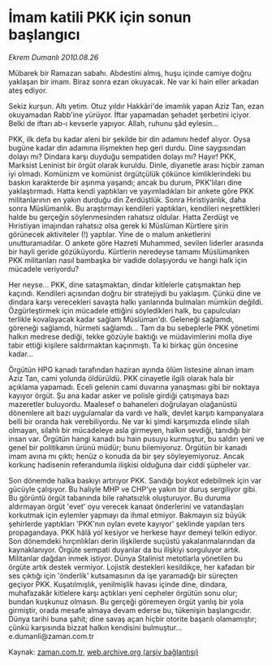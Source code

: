 # İmam katili PKK için sonun başlangıcı

*Ekrem Dumanlı 2010.08.26*

<td class="columnist-detail">
<p>Mübarek bir Ramazan sabahı. Abdestini almış, huşu içinde camiye doğru yaklaşan bir imam. Biraz sonra ezan okuyacak. Ne var ki hain eller arkadan ateş ediyor.</p>
<p>
<div id="haberMetinDiv">
<p>Sekiz kurşun. Altı yetim. Otuz yıldır Hakkâri'de imamlık yapan Aziz Tan, ezan okuyamadan Rabb'ine yürüyor. İftar yapamadan şehadet şerbetini içiyor. Belki de iftarı ab-ı kevserle yapıyor. Allah, ruhunu şâd eylesin...
<p>PKK, ilk defa bu kadar aleni bir şekilde bir din adamını hedef alıyor. Oysa bugüne kadar din adamına ilişmekten hep geri durdu. Dine saygısından dolayı mı? Dindara karşı duyduğu sempatiden dolayı mı? Hayır! PKK, Marksist Leninist bir örgüt olarak kuruldu. Dinle, diyanetle arası hiçbir zaman iyi olmadı. Komünizm ve komünist örgütçülük çökünce kimliklerindeki bu baskın karakterde bir aşınma yaşandı; ancak bu durum, PKK'lıları dine yaklaştırmadı. Hatta kendi yaptıkları ve yayımladıkları bir ankete göre PKK militanlarının en yakın durduğu din Zerdüştlük. Sonra Hıristiyanlık, daha sonra Müslümanlık. Bu araştırmayı kendileri yaptıkları, kendileri neşrettikleri halde bu gerçeğin söylenmesinden rahatsız oldular. Hatta Zerdüşt ve Hıristiyan imajından rahatsız olsa gerek ki Müslüman Kürtlere şirin görünecek aktiviteler (!) yaptılar. Yine de o malum anketlerini unutturamadılar. O ankete göre Hazreti Muhammed, sevilen liderler arasında bir hayli geride gözüküyordu. Kürtlerin neredeyse tamamı Müslümanken PKK militanları nasıl bambaşka bir vadide dolaşıyordu ve hangi halk için mücadele veriyordu?
<p>Her neyse... PKK, dine sataşmaktan, dindar kitlelerle çatışmaktan hep kaçındı. Kendileri açısından doğru bir stratejiydi bu yaklaşım. Çünkü dine ve dindara karşı verecekleri savaşta halkı yanlarında bulmaları mümkün değildi. Özgürleştirmek için mücadele ettiğini söyledikleri halk, bu çapulcuları terlikle kovalayacak kadar sağlam Müslüman'dı. Geleneği sağlamdı, göreneği sağlamdı, hürmeti sağlamdı... Tam da bu sebeplerle PKK yönetimi halkın medrese dediği, tekke gözüyle baktığı ve müdavimlerini molla diye tabir ettiği kişilere saldırmaktan kaçınmıştı. Ta ki birkaç gün öncesine kadar...
<p>Örgütün HPG kanadı tarafından haziran ayında ölüm listesine alınan imam Aziz Tan, cami yolunda öldürüldü. PKK cinayetle ilgili olarak hala bir açıklama yapamadı. Eceli gelenin cami duvarına yanaşması gibi bir noktaya kayıyor örgüt. Şu ana kadar asker ve polisle girdiği çatışmaya bazı mazeretler buluyordu. Maalesef o bahaneleri doğrulayan olağanüstü dönemlere ait bazı uygulamalar da vardı ve halk, devlet karşıtı kampanyalara belli bir oranda hak verebiliyordu. Ne var ki şimdi karşımızda elinde silah olmayan, silahlı bir mücadeleye asla girmeyen, halkın sevdiği, tanıdığı bir insan var. Örgütün hangi kanadı bu hain pusuyu kurmuştur, bu saldırı yeni ve genel bir politikanın ürünü müdür; bunu bilemiyoruz. Örgütün bir kanadı imam avına mı çıktı; henüz o konuda da bir şey söyleyemiyoruz. Ancak korkunç hadisenin referandumla ilişkisi olduğuna dair ciddi şüpheler var.
<p>Son dönemde halka baskıyı artırıyor PKK. Sandığı boykot edebilmek için var gücüyle çalışıyor. Bu haliyle MHP ve CHP'ye yakın bir duruş sergiliyor gibi. Bu görüntü örgüt tabanında bile rahatsızlık oluşturuyor. Bu duruma aldırmayan örgüt 'evet' oyu verecek kanaat önderlerini ve vatandaşları korkutmak için eylemler yapmayı da ihmal etmiyor. Bakmayın siz büyük şehirlerde yaptıkları 'PKK'nın oyları evete kayıyor' şeklinde yapılan ters propagandaya. PKK hâlâ yol kesiyor ve herkese hayır demeyi telkin ediyor. Son dönemdeki hırçınlıkları derin ilişkilerde suçüstü yakalanmalarından da kaynaklanıyor. Örgüte sempati duyanlar da bu ilişkiyi sorguluyor artık. Militanlar dağdan inmek istiyor. Dünya Stalinist metotlarla yönetilen bu örgüte artık destek vermiyor. Lojistik destekleri kesildikçe, her kafadan bir ses çıktığı için 'önderlik' kutsamasının da işe yaramadığı bir süreçten geçiyor PKK. Kuşatılmışlık, yenilmişlik havası içinde dine, dindara, muhafazakâr kitlelere karşı açtıkları yeni cepheler örgütün sonu olur; bundan kuşkunuz olmasın. Bu gerçeği göremeyen örgüt yanlış bir yola girmiştir, orada mesafe almaya devam ederse bu, tükenişin başlangıcıdır. Dünya tarihi buna şahit; dine savaş açan hiçbir otorite başarılı olamamıştır; çünkü karşısında bizzat halkın kendisini bulmuştur... e.dumanli@zaman.com.tr
</p></p></p></p></p></div>
</p>
<a href="http://web.archive.org/web/20110105003214/mailto:e.dumanli@zaman.com.tr">
</a></td>

Kaynak: [zaman.com.tr](http://zaman.com.tr/yazar.do?yazino=1020125), [web.archive.org (arşiv bağlantısı)](http://web.archive.org/web/20110105003214/http://www.zaman.com.tr/yazar.do?yazino=1020125)
